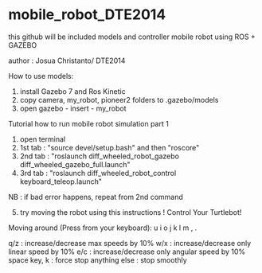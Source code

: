 # mobile_robot_DTE2014
this github will be included models and controller mobile robot using ROS + GAZEBO

author : Josua Christanto/ DTE2014

How to use models:
1. install Gazebo 7 and Ros Kinetic
2. copy camera, my_robot, pioneer2 folders to .gazebo/models
3. open gazebo - insert - my_robot


Tutorial how to run mobile robot simulation part 1

1. open terminal
2. 1st tab : "source devel/setup.bash" and then "roscore"
3. 2nd tab : "roslaunch diff_wheeled_robot_gazebo diff_wheeled_gazebo_full.launch"
4. 3rd tab : "roslaunch diff_wheeled_robot_control keyboard_teleop.launch"

NB : if bad error happens, repeat from 2nd command

5. try moving the robot using this instructions !
Control Your Turtlebot!

Moving around (Press from your keyboard):
   u   i   o
   j   k   l
   m   ,   .

q/z : increase/decrease max speeds by 10%
w/x : increase/decrease only linear speed by 10%
e/c : increase/decrease only angular speed by 10%
space key, k : force stop
anything else : stop smoothly

